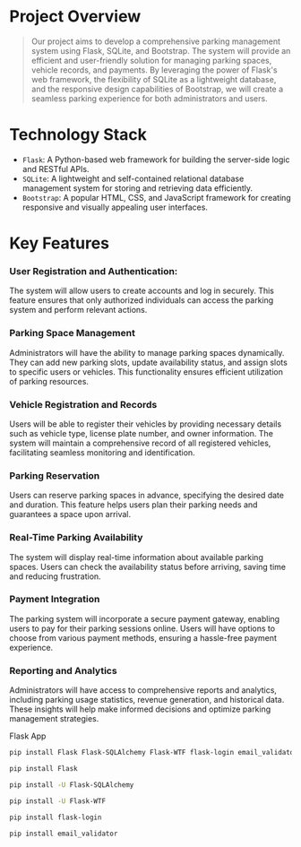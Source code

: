 # Project Overview
> Our project aims to develop a comprehensive parking management system using Flask, SQLite, and Bootstrap. The system will provide an efficient and user-friendly solution for managing parking spaces, vehicle records, and payments. By leveraging the power of Flask's web framework, the flexibility of SQLite as a lightweight database, and the responsive design capabilities of Bootstrap, we will create a seamless parking experience for both administrators and users.

# Technology Stack
- `Flask`: A Python-based web framework for building the server-side logic and RESTful APIs.
- `SQLite`: A lightweight and self-contained relational database management system for storing and retrieving data efficiently.
- `Bootstrap`: A popular HTML, CSS, and JavaScript framework for creating responsive and visually appealing user interfaces.

# Key Features
### User Registration and Authentication: 
The system will allow users to create accounts and log in securely. This feature ensures that only authorized individuals can access the parking system and perform relevant actions.

### Parking Space Management
Administrators will have the ability to manage parking spaces dynamically. They can add new parking slots, update availability status, and assign slots to specific users or vehicles. This functionality ensures efficient utilization of parking resources.

### Vehicle Registration and Records
Users will be able to register their vehicles by providing necessary details such as vehicle type, license plate number, and owner information. The system will maintain a comprehensive record of all registered vehicles, facilitating seamless monitoring and identification.

### Parking Reservation
Users can reserve parking spaces in advance, specifying the desired date and duration. This feature helps users plan their parking needs and guarantees a space upon arrival.

### Real-Time Parking Availability
The system will display real-time information about available parking spaces. Users can check the availability status before arriving, saving time and reducing frustration.

### Payment Integration
The parking system will incorporate a secure payment gateway, enabling users to pay for their parking sessions online. Users will have options to choose from various payment methods, ensuring a hassle-free payment experience.

### Reporting and Analytics
Administrators will have access to comprehensive reports and analytics, including parking usage statistics, revenue generation, and historical data. These insights will help make informed decisions and optimize parking management strategies.

Flask App

```bash
pip install Flask Flask-SQLAlchemy Flask-WTF flask-login email_validator
```

```bash
pip install Flask
```
```bash
pip install -U Flask-SQLAlchemy
```
```bash
pip install -U Flask-WTF
```
```bash
pip install flask-login
```
```bash
pip install email_validator
```
